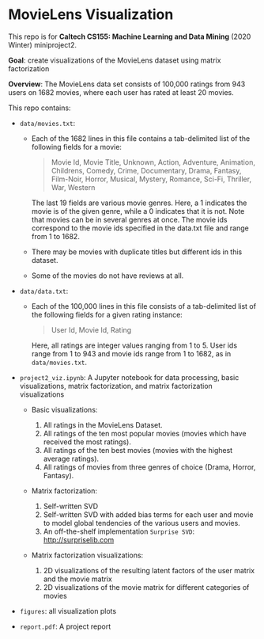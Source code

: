 # MovieLens Visualization

This repo is for **Caltech CS155: Machine Learning and Data Mining** (2020 Winter) miniproject2. 

**Goal**: create visualizations of the MovieLens dataset using matrix factorization

**Overview**: The MovieLens data set consists of 100,000 ratings from 943 users on 1682 movies, where each user has rated at least 20 movies.

This repo contains:

- `data/movies.txt`: 
  - Each of the 1682 lines in this file contains a tab-delimited list of the following fields for a movie: 

    > Movie Id, Movie Title, Unknown, Action, Adventure, Animation, Childrens, Comedy, Crime, Documentary, Drama, Fantasy, Film-Noir, Horror, Musical, Mystery, Romance, Sci-Fi, Thriller, War, Western

    The last 19 fields are various movie genres. Here, a 1 indicates the movie is of the given genre, while a 0 indicates that it is not. Note that movies can be in several genres at once. The movie ids correspond to the movie ids specified in the data.txt file and range from 1 to 1682.
  - There may be movies with duplicate titles but different ids in this dataset.
  - Some of the movies do not have reviews at all.

- `data/data.txt`:
  - Each of the 100,000 lines in this file consists of a tab-delimited list of the following fields for a given rating instance:  
  
    > User Id, Movie Id, Rating  
  
    Here, all ratings are integer values ranging from 1 to 5. User ids range from 1 to 943 and movie ids range from 1 to 1682, as in `data/movies.txt`.
 
- `project2_viz.ipynb`: A Jupyter notebook for data processing, basic visualizations, matrix factorization, and matrix factorization visualizations
  - Basic visualizations:
    1. All ratings in the MovieLens Dataset.
    2. All ratings of the ten most popular movies (movies which have received the most ratings).
    3. All ratings of the ten best movies (movies with the highest average ratings).
    4. All ratings of movies from three genres of choice (Drama, Horror, Fantasy).  

  - Matrix factorization:
    1. Self-written SVD
    2. Self-written SVD with added bias terms for each user and movie to model global tendencies of the various users and movies.
    3. An off-the-shelf implementation `Surprise SVD`: http://surpriselib.com 

  - Matrix factorization visualizations:
    1. 2D visualizations of the resulting latent factors of the user matrix and the movie matrix
    2. 2D visualizations of the movie matrix for different categories of movies  

- `figures`: all visualization plots
- `report.pdf`: A project report
